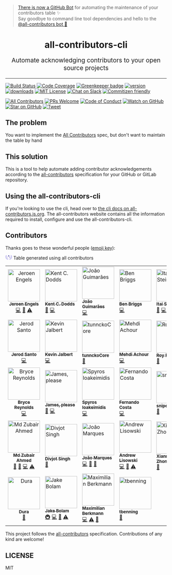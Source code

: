 > [There is now a GitHub Bot](https://github.com/all-contributors/all-contributors-bot) for automating the maintenance of your contributors table ✨<br />Say goodbye to command line tool dependencies and hello to the [@all-contributors bot 🤖](https://github.com/all-contributors/all-contributors-bot)

<h1 align="center">
  all-contributors-cli
</h1>
<p align="center" style="font-size: 1.2rem;">Automate acknowledging contributors to your open source projects</p>

<hr />

[![Build Status][build-badge]][build]
[![Code Coverage][coverage-badge]][coverage]
[![Greenkeeper badge](https://badges.greenkeeper.io/all-contributors/all-contributors-cli.svg)](https://greenkeeper.io/)
[![version][version-badge]][package] [![downloads][downloads-badge]][downloads]
[![MIT License][license-badge]][license]
[![Chat on Slack][chat-badge]][chat]
[![Commitizen friendly](https://img.shields.io/badge/commitizen-friendly-brightgreen.svg)](http://commitizen.github.io/cz-cli/)

[![All Contributors](https://img.shields.io/badge/all_contributors-28-orange.svg?style=flat-square)](#contributors)
[![PRs Welcome][prs-badge]][prs] [![Code of Conduct][coc-badge]][coc]
[![Watch on GitHub][github-watch-badge]][github-watch]
[![Star on GitHub][github-star-badge]][github-star]
[![Tweet][twitter-badge]][twitter]

## The problem

You want to implement the [All Contributors][all-contributors] spec, but don't
want to maintain the table by hand

## This solution

This is a tool to help automate adding contributor acknowledgements according to
the [all-contributors](https://github.com/all-contributors/all-contributors)
specification for your GitHub or GitLab repository.

## Using the all-contributors-cli

If you're looking to use the cli, head over to [the cli docs on all-contributors.js.org](https://all-contributors.js.org/docs/en/cli/overview). The all-contributors website contains all the information required to install, configure and use the all-contributors-cli.

## Contributors

Thanks goes to these wonderful people
([emoji key](https://github.com/all-contributors/all-contributors#emoji-key)):

<!-- ALL-CONTRIBUTORS-LIST:START - Do not remove or modify this section -->
<!-- prettier-ignore -->
<table><tr><td style="text-align:center;"><a href="https://github.com/jfmengels"><img src="https://avatars.githubusercontent.com/u/3869412?v=3" width="100px;" alt="Jeroen Engels"/><br /><sub><b>Jeroen Engels</b></sub></a><br /><a href="https://github.com/all-contributors/all-contributors-cli/commits?author=jfmengels" title="Code">💻</a> <a href="https://github.com/all-contributors/all-contributors-cli/commits?author=jfmengels" title="Documentation">📖</a> <a href="https://github.com/all-contributors/all-contributors-cli/commits?author=jfmengels" title="Tests">⚠️</a></td><td><a href="http://kentcdodds.com/"><img src="https://avatars.githubusercontent.com/u/1500684?v=3" width="100px;" alt="Kent C. Dodds"/><br /><sub><b>Kent C. Dodds</b></sub></a><br /><a href="https://github.com/all-contributors/all-contributors-cli/commits?author=kentcdodds" title="Documentation">📖</a> <a href="https://github.com/all-contributors/all-contributors-cli/commits?author=kentcdodds" title="Code">💻</a></td><td><a href="https://github.com/jccguimaraes"><img src="https://avatars.githubusercontent.com/u/14871650?v=3" width="100px;" alt="João Guimarães"/><br /><sub><b>João Guimarães</b></sub></a><br /><a href="https://github.com/all-contributors/all-contributors-cli/commits?author=jccguimaraes" title="Code">💻</a></td><td><a href="http://beneb.info"><img src="https://avatars.githubusercontent.com/u/1282980?v=3" width="100px;" alt="Ben Briggs"/><br /><sub><b>Ben Briggs</b></sub></a><br /><a href="https://github.com/all-contributors/all-contributors-cli/commits?author=ben-eb" title="Code">💻</a></td><td><a href="https://github.com/itaisteinherz"><img src="https://avatars.githubusercontent.com/u/22768990?v=3" width="100px;" alt="Itai Steinherz"/><br /><sub><b>Itai Steinherz</b></sub></a><br /><a href="https://github.com/all-contributors/all-contributors-cli/commits?author=itaisteinherz" title="Documentation">📖</a> <a href="https://github.com/all-contributors/all-contributors-cli/commits?author=itaisteinherz" title="Code">💻</a></td><td><a href="https://github.com/alexjoverm"><img src="https://avatars.githubusercontent.com/u/5701162?v=3" width="100px;" alt="Alex Jover"/><br /><sub><b>Alex Jover</b></sub></a><br /><a href="https://github.com/all-contributors/all-contributors-cli/commits?author=alexjoverm" title="Code">💻</a> <a href="https://github.com/all-contributors/all-contributors-cli/commits?author=alexjoverm" title="Documentation">📖</a></td></tr><tr><td style="text-align:center;"><a href="https://jerodsanto.net"><img src="https://avatars3.githubusercontent.com/u/8212?v=3" width="100px;" alt="Jerod Santo"/><br /><sub><b>Jerod Santo</b></sub></a><br /><a href="https://github.com/all-contributors/all-contributors-cli/commits?author=jerodsanto" title="Code">💻</a></td><td><a href="https://github.com/kevinjalbert"><img src="https://avatars1.githubusercontent.com/u/574871?v=3" width="100px;" alt="Kevin Jalbert"/><br /><sub><b>Kevin Jalbert</b></sub></a><br /><a href="https://github.com/all-contributors/all-contributors-cli/commits?author=kevinjalbert" title="Code">💻</a></td><td><a href="https://i.am.charlike.online"><img src="https://avatars3.githubusercontent.com/u/5038030?v=4" width="100px;" alt="tunnckoCore"/><br /><sub><b>tunnckoCore</b></sub></a><br /><a href="#tool-charlike" title="Tools">🔧</a></td><td><a href="https://machour.idk.tn/"><img src="https://avatars2.githubusercontent.com/u/304450?v=4" width="100px;" alt="Mehdi Achour"/><br /><sub><b>Mehdi Achour</b></sub></a><br /><a href="https://github.com/all-contributors/all-contributors-cli/commits?author=machour" title="Code">💻</a></td><td><a href="https://codsen.com"><img src="https://avatars1.githubusercontent.com/u/8344688?v=4" width="100px;" alt="Roy Revelt"/><br /><sub><b>Roy Revelt</b></sub></a><br /><a href="https://github.com/all-contributors/all-contributors-cli/issues?q=author%3Arevelt" title="Bug reports">🐛</a></td><td><a href="https://github.com/chrisinajar"><img src="https://avatars1.githubusercontent.com/u/422331?v=4" width="100px;" alt="Chris Vickery"/><br /><sub><b>Chris Vickery</b></sub></a><br /><a href="https://github.com/all-contributors/all-contributors-cli/commits?author=chrisinajar" title="Code">💻</a></td></tr><tr><td style="text-align:center;"><a href="https://github.com/brycereynolds"><img src="https://avatars2.githubusercontent.com/u/1026002?v=4" width="100px;" alt="Bryce Reynolds"/><br /><sub><b>Bryce Reynolds</b></sub></a><br /><a href="https://github.com/all-contributors/all-contributors-cli/commits?author=brycereynolds" title="Code">💻</a></td><td><a href="http://www.jmeas.com"><img src="https://avatars3.githubusercontent.com/u/2322305?v=4" width="100px;" alt="James, please"/><br /><sub><b>James, please</b></sub></a><br /><a href="#ideas-jmeas" title="Ideas, Planning, & Feedback">🤔</a> <a href="https://github.com/all-contributors/all-contributors-cli/commits?author=jmeas" title="Code">💻</a></td><td><a href="http://www.spyros.io"><img src="https://avatars3.githubusercontent.com/u/1057324?v=4" width="100px;" alt="Spyros Ioakeimidis"/><br /><sub><b>Spyros Ioakeimidis</b></sub></a><br /><a href="https://github.com/all-contributors/all-contributors-cli/commits?author=spirosikmd" title="Code">💻</a></td><td><a href="https://github.com/fadc80"><img src="https://avatars3.githubusercontent.com/u/12335761?v=4" width="100px;" alt="Fernando Costa"/><br /><sub><b>Fernando Costa</b></sub></a><br /><a href="https://github.com/all-contributors/all-contributors-cli/commits?author=fadc80" title="Code">💻</a></td><td><a href="https://snipe.net"><img src="https://avatars0.githubusercontent.com/u/197404?v=4" width="100px;" alt="snipe"/><br /><sub><b>snipe</b></sub></a><br /><a href="https://github.com/all-contributors/all-contributors-cli/commits?author=snipe" title="Documentation">📖</a></td><td><a href="http://gantlaborde.com/"><img src="https://avatars0.githubusercontent.com/u/997157?v=4" width="100px;" alt="Gant Laborde"/><br /><sub><b>Gant Laborde</b></sub></a><br /><a href="https://github.com/all-contributors/all-contributors-cli/commits?author=GantMan" title="Code">💻</a></td></tr><tr><td style="text-align:center;"><a href="https://in.linkedin.com/in/mzubairahmed"><img src="https://avatars2.githubusercontent.com/u/17708702?v=4" width="100px;" alt="Md Zubair Ahmed"/><br /><sub><b>Md Zubair Ahmed</b></sub></a><br /><a href="https://github.com/all-contributors/all-contributors-cli/commits?author=M-ZubairAhmed" title="Documentation">📖</a> <a href="https://github.com/all-contributors/all-contributors-cli/issues?q=author%3AM-ZubairAhmed" title="Bug reports">🐛</a> <a href="https://github.com/all-contributors/all-contributors-cli/commits?author=M-ZubairAhmed" title="Code">💻</a> <a href="https://github.com/all-contributors/all-contributors-cli/commits?author=M-ZubairAhmed" title="Tests">⚠️</a></td><td><a href="http://bogas04.github.io"><img src="https://avatars3.githubusercontent.com/u/6177621?v=4" width="100px;" alt="Divjot Singh"/><br /><sub><b>Divjot Singh</b></sub></a><br /><a href="https://github.com/all-contributors/all-contributors-cli/commits?author=bogas04" title="Documentation">📖</a></td><td><a href="https://github.com/tigermarques"><img src="https://avatars0.githubusercontent.com/u/15315098?v=4" width="100px;" alt="João Marques"/><br /><sub><b>João Marques</b></sub></a><br /><a href="https://github.com/all-contributors/all-contributors-cli/commits?author=tigermarques" title="Code">💻</a> <a href="https://github.com/all-contributors/all-contributors-cli/commits?author=tigermarques" title="Documentation">📖</a> <a href="#ideas-tigermarques" title="Ideas, Planning, & Feedback">🤔</a></td><td><a href="http://hipstersmoothie.com"><img src="https://avatars3.githubusercontent.com/u/1192452?v=4" width="100px;" alt="Andrew Lisowski"/><br /><sub><b>Andrew Lisowski</b></sub></a><br /><a href="https://github.com/all-contributors/all-contributors-cli/commits?author=hipstersmoothie" title="Code">💻</a> <a href="https://github.com/all-contributors/all-contributors-cli/commits?author=hipstersmoothie" title="Documentation">📖</a> <a href="https://github.com/all-contributors/all-contributors-cli/commits?author=hipstersmoothie" title="Tests">⚠️</a></td><td><a href="https://github.com/chinesedfan"><img src="https://avatars3.githubusercontent.com/u/1736154?v=4" width="100px;" alt="Xianming Zhong"/><br /><sub><b>Xianming Zhong</b></sub></a><br /><a href="https://github.com/all-contributors/all-contributors-cli/commits?author=chinesedfan" title="Documentation">📖</a></td><td><a href="https://github.com/xuchaoying"><img src="https://avatars2.githubusercontent.com/u/8073251?v=4" width="100px;" alt="C.Y.Xu"/><br /><sub><b>C.Y.Xu</b></sub></a><br /><a href="https://github.com/all-contributors/all-contributors-cli/commits?author=xuchaoying" title="Code">💻</a></td></tr><tr><td style="text-align:center;"><a href="https://github.com/chris-dura"><img src="https://avatars3.githubusercontent.com/u/3680914?v=4" width="100px;" alt="Dura"/><br /><sub><b>Dura</b></sub></a><br /><a href="https://github.com/all-contributors/all-contributors-cli/commits?author=chris-dura" title="Documentation">📖</a></td><td><a href="https://jakebolam.com"><img src="https://avatars2.githubusercontent.com/u/3534236?v=4" width="100px;" alt="Jake Bolam"/><br /><sub><b>Jake Bolam</b></sub></a><br /><a href="#infra-jakebolam" title="Infrastructure (Hosting, Build-Tools, etc)">🚇</a> <a href="https://github.com/all-contributors/all-contributors-cli/commits?author=jakebolam" title="Code">💻</a> <a href="https://github.com/all-contributors/all-contributors-cli/commits?author=jakebolam" title="Documentation">📖</a> <a href="https://github.com/all-contributors/all-contributors-cli/commits?author=jakebolam" title="Tests">⚠️</a></td><td><a href="http://maxcubing.wordpress.com"><img src="https://avatars0.githubusercontent.com/u/8260834?v=4" width="100px;" alt="Maximilian Berkmann"/><br /><sub><b>Maximilian Berkmann</b></sub></a><br /><a href="https://github.com/all-contributors/all-contributors-cli/commits?author=Berkmann18" title="Code">💻</a> <a href="https://github.com/all-contributors/all-contributors-cli/commits?author=Berkmann18" title="Tests">⚠️</a> <a href="https://github.com/all-contributors/all-contributors-cli/commits?author=Berkmann18" title="Documentation">📖</a></td><td><a href="https://github.com/tbenning"><img src="https://avatars2.githubusercontent.com/u/7265547?v=4" width="100px;" alt="tbenning"/><br /><sub><b>tbenning</b></sub></a><br /><a href="#design-tbenning" title="Design">🎨</a></td></tr><tr> <svg xmlns="http://www.w3.org/2000/svg" width="21" height="14" viewBox="0 0 21 14">
  <g fill="none" fill-rule="evenodd">
    <path fill="#B1ABEA" d="M9.83581102 12.6669919L9.17617461 12.575346 8.72393481 12.5142486 8.52517973 12.4587056C8.44164499 11.2589764 8.0297323 10.6896605 7.66102723 10.3480709 7.41450505 10.1954233 7.15755303 10.0590314 6.8919315 9.93982973 6.86483118 10.3662597 6.89875563 10.7942567 6.99274929 11.2117648 7.14648665 11.7114102 7.52359305 12.1187773 8.02109077 12.3226252 7.40757794 12.1676171 6.81206982 11.9526634 6.24381712 11.6811034 6.3510758 11.2256013 6.37157243 10.7550969 6.3043078 10.2925279 6.27962291 9.99643362 6.18077747 9.71053752 6.01625696 9.45938262 5.83682685 9.25638008 5.64441824 9.06438275 5.4401553 8.88451237 5.27219204 9.27087672 5.16351161 9.67877337 5.11753836 10.0953502 5.10077666 10.3299459 5.14534544 10.5648463 5.24716124 10.7785293 5.35810606 11.0474351 5.53977977 11.2838464 5.77429426 11.4644856 5.77429426 11.4644856 5.36526208 11.214542 4.97927396 10.9423812 4.79629922 10.8222605 4.62643936 10.684549 4.47230449 10.5313629L4.25626637 10.3258537C4.83236804 9.30108501 5.01672057 8.59568868 4.67105957 7.68756033 4.63183593 7.62057579 4.58230434 7.55971245 4.52415364 7.50704551 4.06615282 7.99026978 3.22504438 8.84563226 3.89044181 9.96760123L3.31434014 9.23998769C3.1997718 9.06164772 3.09776401 8.87608625 3.00900626 8.68455751L2.89378592 8.44016823C3.79538503 7.67367457 4.16120959 7.13490729 4.24186383 6.66001448 4.29538452 6.37823497 4.28059678 6.08833997 4.1986562 5.81298345 3.56494437 6.18789883 2.50203679 6.72388895 2.68926983 7.98471547 2.68926983 7.98471547 2.64894271 7.87918374 2.59997407 7.70700038 2.55100543 7.53481702 2.49627577 7.32375355 2.44730713 7.09880433 2.38859016 6.8020722 2.34532832 6.50269042 2.31768426 6.20178458 3.46988759 5.77410334 3.93652994 5.24922181 4.16697061 4.81320912 4.29705476 4.55374787 4.36123342 4.26816713 4.35420365 3.98006384 3.63695708 4.16613295 2.48475374 4.42440799 2.28887917 5.69356596 2.28887917 5.69356596 2.27447663 5.23811321 2.31192324 4.77988331 2.33342556 4.47618216 2.37285639 4.17390868 2.43002408 3.87453211 3.67152318 3.75511462 4.25338586 3.37742209 4.59040534 3.07193549 4.74127846 2.87840232 4.87520318 2.67311196 4.990796 2.45818513 4.57179861 2.36556987 4.13763608 2.35612102 3.7147308 2.43041362 3.18426946 2.54083155 2.745113 2.89765167 2.54236391 3.38297639 2.55939118 3.31881762 2.58055607 3.25574621 2.60573509 3.19413013L2.72671644 2.7942204C2.83905627 2.4942881 2.96291812 2.2110187 2.96291812 2.2110187 3.29980239 2.09890532 3.60263347 1.90807852 3.84435368 1.65558852 4.13240451 1.35565622 4.28795196.914089219 4.56160025.0309552254 4.56160025.0309552254 4.56160025.0309552254 4.56160025.0309552254L4.56160025.0170694707C3.78769847-.086789698 3.02977538.290252373 2.66910627.958523634 2.48784468 1.31189046 2.46493636 1.72149151 2.60573509 2.09160121 2.60573509 2.09160121 2.46747069 2.39708781 2.36089188 2.71090587 2.30904273 2.86920347 2.25719358 3.03027822 2.21686646 3.15247286 2.17653935 3.27466751 2.16789782 3.35520488 2.16789782 3.35520488 2.2295906 2.78239019 2.16178247 2.20348926 1.96914275 1.65836567 1.82511733 1.16125565 1.59467666.700248598 1.49673938.25590445 1.39269177.370088595 1.29647103.490687227 1.20868854.61693407 1.02733623.911750688.901534288 1.23518524.837102969 1.57227399.63995288 2.51033732 1.15895578 3.45175033 2.07572156 3.81898909 2.01372651 4.13946975 1.97045073 4.46305458 1.94609868 4.78821476 1.90865207 5.27699332 1.92881563 5.76577189 1.92881563 5.76577189 1.70413598 4.4632881.828461444 3.82176624.278284351 3.11359275.106657301 3.54205175.0511401489 4.00561739.116975883 4.46051095.239105402 5.38641364.992280934 6.1171238 1.9518597 6.24066469 1.9518597 6.24066469 1.99506732 6.73222041 2.09300461 7.20989037 2.16340675 7.53143804 2.25382628 7.84860713 2.36377239 8.15967598 1.76462665 6.95994678.762209752 6.5517056.0132775832 6.01571547-.0325657134 6.46935338.0407378353 6.92681972.2264352 7.34597076.584916532 8.24941889 1.56721759 8.77164843 2.55100543 8.58180292L2.69791136 8.85951802C2.79548942 9.06900428 2.91212588 9.26974389 3.04645287 9.45938262L3.65424013 10.2480935C2.65758424 9.35107373 1.57739361 9.29830786.638347893 8.97893551.681846456 9.11768317.735758272 9.2531956.79965636 9.38439954.948369525 9.69711004 1.14233511 9.98790402 1.37575803 10.2480935 1.96914275 10.7813065 2.89378592 11.1895476 4.00854265 10.570243L4.23898332 10.7896379C4.40258991 10.9572489 4.58631546 11.1054814 4.7862799 11.2312049 4.99655701 11.3756168 5.21259514 11.50892 5.36238157 11.6283375 5.44850309 11.6872997 5.54011158 11.7384331 5.63602986 11.7810808 5.34834337 11.6689392 5.04896367 11.5870034 4.74307228 11.5366915 4.46572374 11.5073913 4.18642417 11.4990344 3.90772486 11.5116971 3.38059183 11.5116971 2.87074186 11.620006 2.39833849 11.6338918 2.48714216 11.7462026 2.58335836 11.852881 2.68638932 11.9532641 2.9169066 12.2011764 3.19715885 12.4014618 3.51021471 12.5420201 3.89679589 12.7119407 4.32320236 12.7799793 4.74595279 12.7391979 5.26381669 12.643629 5.73400883 12.3847281 6.08250866 12.0032529 6.05946459 12.0587959 7.59765604 12.6170032 7.91739247 12.6836548 7.62987266 12.6598068 7.34075978 12.6598068 7.05323997 12.6836548 6.77831097 12.7219235 6.50934384 12.7928156 6.25245865 12.8947183 5.75989172 13.0669017 5.32205445 13.2974052 4.8899782 13.4501485 5.00372532 13.5304677 5.12200802 13.6046391 5.24428073 13.6723206 5.52935613 13.8359005 5.84770437 13.938209 6.17756543 13.9722529 6.93225862 14.0944475 7.87706535 13.8333953 8.46180855 12.7808551 8.46180855 12.7808551 8.54534329 12.8002952 8.67208565 12.833621 8.79882802 12.8669468 8.96013649 12.8725011 9.13872801 12.8947183L9.81852797 12.9863643C9.91763799 12.9863763 9.99842683 12.9097227 10 12.8141809 9.98800894 12.7339834 9.91964453 12.6726973 9.83581102 12.6669919zM11.1547228 12.6669771L11.8157729 12.5753301 12.2718686 12.5142321 12.4739364 12.4586884C12.5576501 11.2589458 12.9704456 10.6896236 13.3399409 10.3480302 13.5847285 10.1965916 13.8403584 10.0620244 14.1049116 9.94533881 14.1329809 10.3716459 14.0999555 10.7996414 14.0067644 11.2172881 13.8535993 11.7156163 13.4781082 12.1226559 12.9819924 12.3281609 13.5940248 12.1706854 14.1878727 11.953881 14.754415 11.6810775 14.6475536 11.2253941 14.6289604 10.7546579 14.699568 10.2924865 14.7219584 9.99593339 14.821201 9.7094991 14.9882362 9.45933198 15.1623887 9.26287182 15.3494438 9.07734647 15.5482525 8.9038956 15.715352 9.29048465 15.8232829 9.69834786 15.8686742 10.1147469 15.8843768 10.3492849 15.8397612 10.5839317 15.7387735 10.7979337 15.6311097 11.0603674 15.4551721 11.2917903 15.2278308 11.4700117 15.5035891 11.309419 15.770486 11.1351472 16.0274417 10.9479015 16.2108689 10.8278561 16.3811006 10.6901368 16.5354977 10.5368786L16.7491121 10.3313671C16.1717758 9.30658697 15.9870281 8.60118277 16.33343 7.69304429 16.3711619 7.62811221 16.4177631 7.56833429 16.4719907 7.51530465 16.9309731 7.9985343 17.7738842 8.85390632 17.1070607 9.97588781L17.6843971 9.24826615C17.8001949 9.070469 17.9024584 8.88483814 17.9903853 8.69282977L18.1260594 8.43732904C17.2254146 7.67082684 16.8559194 7.13205355 16.7722056 6.65715544 16.7205041 6.37525286 16.735302 6.08577648 16.8155058 5.81011497 17.4505758 6.18503452 18.5186481 6.72103063 18.3339005 7.98187121 18.3339005 7.98187121 18.3685406 7.8763383 18.4205009 7.70415302 18.4724612 7.53196774 18.5273081 7.32090192 18.5792684 7.09595018 18.6687556 6.6488239 18.7062824 6.19058889 18.7062824 6.19058889 17.5516097 5.76290287 17.0839672 5.2380155 16.8559194 4.80199794 16.7243953 4.54272593 16.6581401 4.25731416 16.6625117 3.96884337 17.3841821 4.15491456 18.5388549 4.41319247 18.7380359 5.6823646 18.7380359 5.6823646 18.7380359 5.22690677 18.7120558 4.76867176 18.6896708 4.46504578 18.6501613 4.16281356 18.5937018 3.86331046 17.3379952 3.76055473 16.7577722 3.38285799 16.4142571 3.07181362 16.2656028 2.87771933 16.1333544 2.67247672 16.0187816 2.45805642 16.438677 2.36544013 16.87377 2.35599117 17.2975817 2.4302846 17.827926 2.54054951 18.2663213 2.89774863 18.4666878 3.38285799 18.454955 3.31614495 18.4385599 3.2502689 18.4176142 3.18567807 18.3800874 3.0745908 18.3310138 2.92462298 18.2819402 2.77743234 18.1664729 2.47749669 18.0452323 2.19422414 18.0452323 2.19422414 17.7070327 2.08327715 17.4032724 1.89227205 17.1619076 1.63878776 16.8732395 1.33885211 16.7173586.897280192 16.4402372.0141363493L16.4402372.0169135312C17.2118253-.0859385756 17.9677412.287119887 18.3310138.950046648 18.5079542 1.30534442 18.5256923 1.71490949 18.3800874 2.08313686 18.3800874 2.08313686 18.5215348 2.38862687 18.628342 2.70244842 18.6803023 2.86074779 18.7322626 3.02182434 18.7726761 3.14402035 18.8130896 3.26621635 18.8217497 3.34675462 18.8217497 3.34675462 18.7602918 2.77393519 18.8282363 2.19510332 19.0209307 1.64989649 19.1796982 1.15278093 19.4106328.691768732 19.5058933.244642447 19.6100456.358921424 19.7064665.479513853 19.7945615.605676093 19.9780884.903664249 20.1042356 1.23105974 20.1669434 1.57213539 20.3653143 2.50876028 19.8478983 3.44967448 18.9314436 3.81887555 18.9912238 4.13961668 19.0336191 4.46313273 19.0584576 4.78811203 19.0959845 5.27689604 19.0757777 5.76568006 19.0757777 5.76568006 19.2980522 4.46318175 20.1756035 3.82165273 20.7298464 3.11347135 20.9014746 3.54200574 20.9590285 4.00501917 20.8972739 4.46040456 20.773034 5.38853962 20.0143324 6.11960204 19.0497976 6.24057816 19.0229836 6.56579606 18.9776912 6.88935863 18.9141235 7.20981464 18.8437538 7.53113015 18.7541168 7.84825894 18.6456621 8.15961085 19.2403186 6.95709109 20.2448838 6.5571769 20.9867611 6.02395797 21.0328023 6.47786375 20.9583083 6.93558484 20.7702599 7.3542281 20.4055623 8.25522591 19.4200537 8.7732376 18.4349343 8.5817425L18.2934869 8.85946069C18.2004125 9.06902739 18.0873484 9.26984341 17.9557451 9.45933198 17.667077 9.85369181 17.349542 10.2480516 17.349542 10.2480516 18.3512206 9.35102188 19.4308396 9.29825543 20.3718978 8.97887951 20.3299431 9.1177789 20.2768617 9.25334103 20.2131303 9.38434807 20.063161 9.69656767 19.8688607 9.98724379 19.635794 10.2480516 19.0382508 10.7812706 18.120286 11.1895163 16.9915934 10.5702047L16.7577722 10.7896021C16.5938527 10.9572535 16.4097284 11.1054917 16.2093026 11.231174L15.6319663 11.628311C15.5466875 11.6872875 15.4558391 11.7384271 15.3606182 11.781056 15.6497148 11.6683475 15.9507573 11.5863962 16.2583762 11.536664 16.5363175 11.5073408 16.8162175 11.4989838 17.095514 11.5116694 17.6208901 11.5116694 18.1318327 11.6199795 18.6052486 11.6338654 18.5160968 11.7460538 18.4196829 11.8527239 18.3165804 11.9532413 18.085515 12.2010992 17.8046751 12.4013776 17.4909894 12.5420039 17.1045294 12.7116946 16.6782012 12.7797346 16.2554895 12.7391838 15.7356308 12.6437899 15.2634571 12.3849089 14.9131825 12.0032306 14.9391626 12.0587742 13.3947879 12.6169878 13.0743662 12.6836402 13.3682531 12.6590522 13.6638039 12.6590522 13.9576908 12.6836402 14.2323864 12.7213962 14.5010404 12.7923103 14.7573017 12.894706 15.253811 13.0668913 15.6954733 13.2973974 16.1255889 13.4501424 16.0121701 13.5312565 15.8935842 13.6054598 15.770527 13.6723169 15.4857073 13.8355219 15.1677026 13.9378182 14.8381288 13.9722526 14.0818181 14.0944486 13.1320998 13.8333935 12.5461034 12.7808415L12.341149 12.833608C12.2112483 12.833608 12.0524808 12.8724885 11.8706199 12.894706L11.1893629 12.986353C11.1254216 12.9898257 11.0644117 12.9602162 11.029315 12.9086782 10.9942183 12.8571403 10.9903669 12.7915036 11.0192116 12.736493 11.0480563 12.6814823 11.1052148 12.6454551 11.1691562 12.6419824L11.1547228 12.6669771z"/>
    <path fill="#2D2298" d="M8.06960046 2.59420153C9.61160709 3.03767336 9.96232664 3.38839291 10.4057985 4.93039954 10.4185109 4.97176671 10.4567236 5 10.5 5 10.5432764 5 10.5814891 4.97176671 10.5942015 4.93039954 11.0376734 3.38839291 11.3883929 3.03767336 12.9303995 2.59420153 12.9717667 2.58148909 13 2.54327642 13 2.5 13 2.45672358 12.9717667 2.41851091 12.9303995 2.40579847 11.3883929 1.96232664 11.0376734 1.61160709 10.5942015.0696004626 10.5814891.0282332945 10.5432764 0 10.5 0 10.4567236 0 10.4185109.0282332945 10.4057985.0696004626 9.95363111 1.61160709 9.60291156 1.96232664 8.06960046 2.40579847 8.02823329 2.41851091 8 2.45672358 8 2.5 8 2.54327642 8.02823329 2.58148909 8.06960046 2.59420153zM6.92271336 6.94289704C6.93314314 6.97683629 6.96449432 7 7 7 7.03550568 7 7.06685686 6.97683629 7.07728664 6.94289704 7.24375018 6.36503076 7.36503076 6.24375018 7.94289704 6.07728664 7.97683629 6.06685686 8 6.03550568 8 6 8 5.96449432 7.97683629 5.93314314 7.94289704 5.92271336 7.36503076 5.75624982 7.24375018 5.63496924 7.07728664 5.05710296 7.06685686 5.02316371 7.03550568 5 7 5 6.96449432 5 6.93314314 5.02316371 6.92271336 5.05710296 6.75624982 5.63496924 6.63496924 5.75624982 6.05710296 5.92271336 6.02316371 5.93314314 6 5.96449432 6 6 6 6.03550568 6.02316371 6.06685686 6.05710296 6.07728664 6.63496924 6.25326238 6.75624982 6.36503076 6.92271336 6.94289704zM14.9244117 6.39769419C14.0398599 6.14271662 13.8541355 5.95699222 13.6023058 5.07558828 13.5884997 5.03066224 13.5469995 5 13.5 5 13.4530005 5 13.4115003 5.03066224 13.3976942 5.07558828 13.1427166 5.96014009 12.9569922 6.14586449 12.0755883 6.39769419 12.0306622 6.41150029 12 6.45300045 12 6.5 12 6.54699955 12.0306622 6.58849971 12.0755883 6.60230581 12.9601401 6.85728338 13.1458645 7.04300778 13.3976942 7.92441172 13.4115003 7.96933776 13.4530005 8 13.5 8 13.5469995 8 13.5884997 7.96933776 13.6023058 7.92441172 13.8572834 7.03985991 14.0430078 6.85413551 14.9244117 6.60230581 14.9693378 6.58849971 15 6.54699955 15 6.5 15 6.45300045 14.9693378 6.41150029 14.9244117 6.39769419z"/>
  </g>
</svg> Table generated using all contributors</tr></table>
<!-- ALL-CONTRIBUTORS-LIST:END -->

This project follows the
[all-contributors](https://github.com/all-contributors/all-contributors)
specification. Contributions of any kind are welcome!

## LICENSE

MIT

[npm]: https://www.npmjs.com/
[node]: https://nodejs.org
[chat-badge]: https://img.shields.io/badge/slack-join-ff69b4.svg?style=flat-square
[chat]: https://join.slack.com/t/all-contributors/shared_invite/enQtNTE3ODMyMTA4NTk0LTUwZDMxZGZkMmViMzYzYzk2YTM2NjRkZGM5Yzc0ZTc5NmYzNWY3Y2Q0ZTY3ZmFhZDgyY2E3ZmIzNWQwMTUxZmE
[build-badge]: https://img.shields.io/circleci/project/all-contributors/all-contributors-cli/master.svg?style=flat-square
[build]: https://circleci.com/gh/all-contributors/all-contributors-cli
[coverage-badge]: https://img.shields.io/codecov/c/github/all-contributors/all-contributors-cli.svg?style=flat-square
[coverage]: https://codecov.io/github/all-contributors/all-contributors-cli
[version-badge]: https://img.shields.io/npm/v/all-contributors-cli.svg?style=flat-square
[package]: https://www.npmjs.com/package/all-contributors-cli
[downloads-badge]: https://img.shields.io/npm/dm/all-contributors-cli.svg?style=flat-square
[downloads]: http://www.npmtrends.com/all-contributors-cli
[license-badge]: https://img.shields.io/npm/l/all-contributors-cli.svg?style=flat-square
[license]: https://github.com/all-contributors/all-contributors-cli/blob/master/other/LICENSE
[prs-badge]: https://img.shields.io/badge/PRs-welcome-brightgreen.svg?style=flat-square
[prs]: http://makeapullrequest.com
[coc-badge]: https://img.shields.io/badge/code%20of-conduct-ff69b4.svg?style=flat-square
[coc]: https://github.com/all-contributors/all-contributors-cli/blob/master/other/CODE_OF_CONDUCT.md
[github-watch-badge]: https://img.shields.io/github/watchers/all-contributors/all-contributors-cli.svg?style=social
[github-watch]: https://github.com/all-contributors/all-contributors-cli/watchers
[github-star-badge]: https://img.shields.io/github/stars/all-contributors/all-contributors-cli.svg?style=social
[github-star]: https://github.com/all-contributors/all-contributors-cli/stargazers
[twitter]: https://twitter.com/intent/tweet?text=Check%20out%20all-contributors-cli!%20https://github.com/all-contributors/all-contributors-cli%20%F0%9F%91%8D
[twitter-badge]: https://img.shields.io/twitter/url/https/github.com/all-contributors/all-contributors-cli.svg?style=social
[emojis]: https://github.com/all-contributors/all-contributors#emoji-key
[all-contributors]: https://github.com/all-contributors/all-contributors
